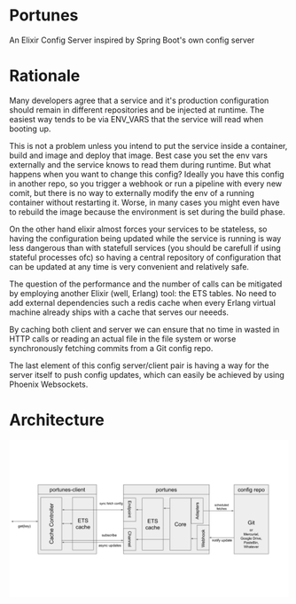 # Portunes
An Elixir Config Server inspired by Spring Boot's own config server


# Rationale
Many developers agree that a service and it's production configuration should remain in different repositories and be injected at runtime. The easiest way tends to be via ENV_VARS that the service will read when booting up. 

This is not a problem unless you intend to put the service inside a container, build and image and deploy that image. Best case you set the env vars externally and the service knows to read them during runtime. But what happens when you want to change this config? Ideally you have this config in another repo, so you trigger a webhook or run a pipeline with every new comit, but there is no way to externally modify the env of a running container without restarting it. Worse, in many cases you might even have to rebuild the image because the environment is set during the build phase.

On the other hand elixir almost forces your services to be stateless, so having the configuration being updated while the service is running is way less dangerous than with statefull services (you should be carefull if using stateful processes ofc) so having a central repository of configuration that can be updated at any time is very convenient and relatively safe.

The question of the performance and the number of calls can be mitigated by employing another Elixir (well, Erlang) tool: the ETS tables. No need to add external dependencies such a redis cache when every Erlang virtual machine already ships with a cache that serves our neeeds.

By caching both client and server we can ensure that no time in wasted in HTTP calls or reading an actual file in the file system or worse synchronously fetching commits from a Git config repo.

The last element of this config server/client pair is having a way for the server itself to push config updates, which can easily be achieved by using Phoenix Websockets.


# Architecture
![an image of portunes' architecture done in google drive's sheets by a artististically deaf dev](docs/images/architectural-summary.svg)
